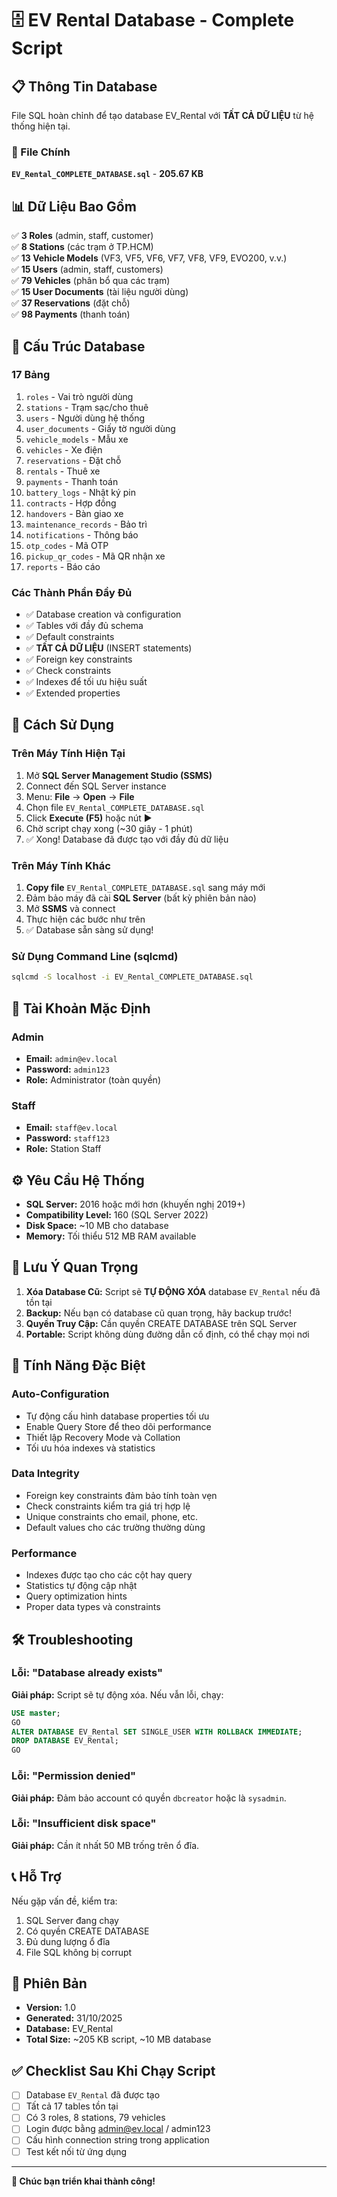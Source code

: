# 🗄️ EV Rental Database - Complete Script

## 📋 Thông Tin Database

File SQL hoàn chỉnh để tạo database EV_Rental với **TẤT CẢ DỮ LIỆU** từ hệ thống hiện tại.

### 📁 File Chính

**`EV_Rental_COMPLETE_DATABASE.sql`** - **205.67 KB**

## 📊 Dữ Liệu Bao Gồm

✅ **3 Roles** (admin, staff, customer)  
✅ **8 Stations** (các trạm ở TP.HCM)  
✅ **13 Vehicle Models** (VF3, VF5, VF6, VF7, VF8, VF9, EVO200, v.v.)  
✅ **15 Users** (admin, staff, customers)  
✅ **79 Vehicles** (phân bổ qua các trạm)  
✅ **15 User Documents** (tài liệu người dùng)  
✅ **37 Reservations** (đặt chỗ)  
✅ **98 Payments** (thanh toán)

## 🎯 Cấu Trúc Database

### 17 Bảng
1. `roles` - Vai trò người dùng
2. `stations` - Trạm sạc/cho thuê
3. `users` - Người dùng hệ thống
4. `user_documents` - Giấy tờ người dùng
5. `vehicle_models` - Mẫu xe
6. `vehicles` - Xe điện
7. `reservations` - Đặt chỗ
8. `rentals` - Thuê xe
9. `payments` - Thanh toán
10. `battery_logs` - Nhật ký pin
11. `contracts` - Hợp đồng
12. `handovers` - Bàn giao xe
13. `maintenance_records` - Bảo trì
14. `notifications` - Thông báo
15. `otp_codes` - Mã OTP
16. `pickup_qr_codes` - Mã QR nhận xe
17. `reports` - Báo cáo

### Các Thành Phần Đầy Đủ
- ✅ Database creation và configuration
- ✅ Tables với đầy đủ schema
- ✅ Default constraints
- ✅ **TẤT CẢ DỮ LIỆU** (INSERT statements)
- ✅ Foreign key constraints
- ✅ Check constraints
- ✅ Indexes để tối ưu hiệu suất
- ✅ Extended properties

## 🚀 Cách Sử Dụng

### Trên Máy Tính Hiện Tại

1. Mở **SQL Server Management Studio (SSMS)**
2. Connect đến SQL Server instance
3. Menu: **File** → **Open** → **File**
4. Chọn file `EV_Rental_COMPLETE_DATABASE.sql`
5. Click **Execute (F5)** hoặc nút ▶️
6. Chờ script chạy xong (~30 giây - 1 phút)
7. ✅ Xong! Database đã được tạo với đầy đủ dữ liệu

### Trên Máy Tính Khác

1. **Copy file** `EV_Rental_COMPLETE_DATABASE.sql` sang máy mới
2. Đảm bảo máy đã cài **SQL Server** (bất kỳ phiên bản nào)
3. Mở **SSMS** và connect
4. Thực hiện các bước như trên
5. ✅ Database sẵn sàng sử dụng!

### Sử Dụng Command Line (sqlcmd)

```bash
sqlcmd -S localhost -i EV_Rental_COMPLETE_DATABASE.sql
```

## 🔐 Tài Khoản Mặc Định

### Admin
- **Email:** `admin@ev.local`
- **Password:** `admin123`
- **Role:** Administrator (toàn quyền)

### Staff
- **Email:** `staff@ev.local`
- **Password:** `staff123`
- **Role:** Station Staff

## ⚙️ Yêu Cầu Hệ Thống

- **SQL Server:** 2016 hoặc mới hơn (khuyến nghị 2019+)
- **Compatibility Level:** 160 (SQL Server 2022)
- **Disk Space:** ~10 MB cho database
- **Memory:** Tối thiểu 512 MB RAM available

## 📝 Lưu Ý Quan Trọng

1. **Xóa Database Cũ:** Script sẽ **TỰ ĐỘNG XÓA** database `EV_Rental` nếu đã tồn tại
2. **Backup:** Nếu bạn có database cũ quan trọng, hãy backup trước!
3. **Quyền Truy Cập:** Cần quyền CREATE DATABASE trên SQL Server
4. **Portable:** Script không dùng đường dẫn cố định, có thể chạy mọi nơi

## 🎨 Tính Năng Đặc Biệt

### Auto-Configuration
- Tự động cấu hình database properties tối ưu
- Enable Query Store để theo dõi performance
- Thiết lập Recovery Mode và Collation
- Tối ưu hóa indexes và statistics

### Data Integrity
- Foreign key constraints đảm bảo tính toàn vẹn
- Check constraints kiểm tra giá trị hợp lệ
- Unique constraints cho email, phone, etc.
- Default values cho các trường thường dùng

### Performance
- Indexes được tạo cho các cột hay query
- Statistics tự động cập nhật
- Query optimization hints
- Proper data types và constraints

## 🛠️ Troubleshooting

### Lỗi: "Database already exists"
**Giải pháp:** Script sẽ tự động xóa. Nếu vẫn lỗi, chạy:
```sql
USE master;
GO
ALTER DATABASE EV_Rental SET SINGLE_USER WITH ROLLBACK IMMEDIATE;
DROP DATABASE EV_Rental;
GO
```

### Lỗi: "Permission denied"
**Giải pháp:** Đảm bảo account có quyền `dbcreator` hoặc là `sysadmin`.

### Lỗi: "Insufficient disk space"
**Giải pháp:** Cần ít nhất 50 MB trống trên ổ đĩa.

## 📞 Hỗ Trợ

Nếu gặp vấn đề, kiểm tra:
1. SQL Server đang chạy
2. Có quyền CREATE DATABASE
3. Đủ dung lượng ổ đĩa
4. File SQL không bị corrupt

## 📅 Phiên Bản

- **Version:** 1.0
- **Generated:** 31/10/2025
- **Database:** EV_Rental
- **Total Size:** ~205 KB script, ~10 MB database

## ✅ Checklist Sau Khi Chạy Script

- [ ] Database `EV_Rental` đã được tạo
- [ ] Tất cả 17 tables tồn tại
- [ ] Có 3 roles, 8 stations, 79 vehicles
- [ ] Login được bằng admin@ev.local / admin123
- [ ] Cấu hình connection string trong application
- [ ] Test kết nối từ ứng dụng

---

**🎉 Chúc bạn triển khai thành công!**


